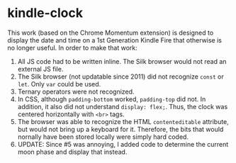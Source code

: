 # kindle-clock
 This work (based on the Chrome Momentum extension) is designed to display the date and time on a 1st Generation Kindle Fire that otherwise is no longer useful.
 In order to make that work:
  1. All JS code had to be written inline. The Silk browser would not read an external JS file.
  2. The Silk browser (not updatable since 2011) did not recognize `const` or `let`. Only `var` could be used.
  3. Ternary operators were not recognized.
  4. In CSS, although `padding-bottom` worked, `padding-top` did not. In addition, it also did not understand `display: flex;`. Thus, the clock was centered horizontally with `<br>` tags. 
  5. The browser was able to recognize the HTML `contenteditable` attribute, but would not bring up a keyboard for it. Therefore, the bits that would nornally have been stored locally were simply hard coded.
  6. UPDATE: Since #5 was annoying, I added code to determine the current moon phase and display that instead.
